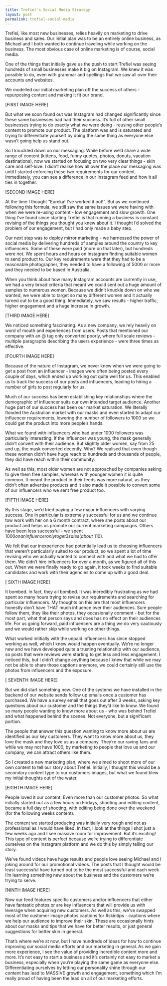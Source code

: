 ```yaml
---
title: Trefiel's Social Media Strategy
layout: post
permalink: trefiel-social-media
---
```


Trefiel, like most new businesses, relies heavily on marketing to drive business and sales. Our initial plan was to be an entirely online business, as Michael and I both wanted to continue traveling while working on the business. The most obvious case of online marketing is of course, social media.

One of the things that initially gave us the push to start Trefiel was seeing hundreds of small businesses make it big on Instagram. We knew it was possible to do, even with grammar and spellings that we saw all over their accounts and websites.

We modelled our initial marketing plan off the success of others - repurposing content and making it fit our brand.

[FIRST IMAGE HERE]

But what we soon found out was Instagram had changed significantly since these same businesses had had their success. It’s full of other small businesses trying to do exactly what we were doing - reusing other people’s content to promote our product. The platform was and is saturated and trying to differentiate yourself by doing the same thing as everyone else wasn’t going help us stand out.

So I knuckled down on our messaging. While before we’d share a wide range of content (kittens, food, funny quotes, photos, donuts, vacation destinations), now we started on focusing on two very clear things - skin care and self-love. I didn’t realise how all over the place our messaging was until I started enforcing these two requirements for our content. Immediately, you can see a difference in our Instagram feed and how it all ties in together.

[SECOND IMAGE HERE]

At the time I thought “Eureka! I’ve worked it out!”. But as we continued following this formula, we still saw the same issues we were having with when we were re-using content - low engagement and slow growth. One thing I’ve found since starting Trefiel is that running a business is constant revising of the things you thought you knew about it. I thought I’d solved the problem of our engagement, but I had only made a baby step.

Our next step was to deploy mirror marketing - we harnessed the power of social media by delivering hundreds of samples around the country to key influencers. Some of these were paid (more on that later), but hundreds were not. We spent hours and hours on Instagram finding suitable women to send product to. Our key requirements were that they had to be a reasonable photographer, they needed to have a following of 5000 or more and they needed to be based in Australia.

When you think about how many Instagram accounts are currently in use, we had a very broad criteria that meant we could sent out a huge amount of samples to numerous women. Because we didn’t knuckle down on who we wanted, we were able to target so many different women and it actually turned out to be a good thing. Immediately, we saw results - higher traffic, higher engagement and a huge increase in growth.

[THIRD IMAGE HERE]

We noticed something fascinating. As a new company, we rely heavily on word of mouth and experiences from users. Posts that mentioned our company with an @ tag only converted poorly, where full scale reviews - multiple paragraphs describing the users experience - were three times as effective. 

[FOURTH IMAGE HERE]

Because of the nature of Instagram, we never knew when we were going to get a post from an influencer - images were often being posted every couple of days, which ended up working out quite well for us. This enabled us to track the success of our posts and influencers, leading to hiring a number of girls to post regularly for us.

Much of our success has been establishing key relationships where the demographic of influencer suits our own intended target audience. Another huge part of our success has been our market saturation. We literally flooded the Australian market with our masks and even started to adapt our influencer requirements, lowering the number of followers to 1000 so we could get the product into more people’s hands.

What we found with influencers who had under 1000 followers was particularly interesting. If the influencer was young, the mask generally didn’t convert with their audience. But slightly older women, say from 25 and up, the mask converted decently. Why? We realised that even though these women didn’t have huge reach to hundreds and thousands of people, they did have reach within their community. 

 As well as this, most older women are not approached by companies asking to give them free samples, whereas with younger women it is quite common. It meant the product in their feeds was more natural, as they didn’t often advertise products and it also made it possible to convert some of our influencers who we sent free product too.

[FIFTH IMAGE HERE]

By this stage, we’d tried paying a few major influencers with varying success. One in particular is extremely successful for us and we continue tow work with her on a 6 month contract, where she posts about our product and helps us promote our current marketing campaigns. Others have been less successful - we spent $1000 on an influencer only to get 3 sales (about ~$110). 

We felt that our inexperience had potentially lead us to choosing influencers that weren’t particularly suited to our product, so we spent a lot of time revising who we actually wanted to connect with and what we had to offer them. We didn’t hire influencers for over a month, as we figured all of this out. When we were finally ready to go again, it took weeks to find suitable candidates and work with their agencies to come up with a good deal.

[ SIXTH IMAGE HERE]

It bombed. In fact, they all bombed. It was incredibly frustrating as we had spent so many hours trying to revise our requirements and searching for particular influencers. My thoughts on this are that most influencers honestly don’t have THAT much influence over their audiences. Sure people follow them, they like their photos, they occasionally comment - but for the most part, what that person says and does has no effect on their audiences life. For us going forward, paid influencers are a thing we do very cautiously and we would rather skip while working on other things. 

What worked intitially with the unpaid influencers has since stopped working as well, which I knew would happen eventually. We’re no longer new and we have developed quite a trusting relationship with our audience, so posts that were reviews were starting to get less and less engagement. I noticed this, but I didn’t change anything because I knew that while we may not be able to share those captions anymore, we could certainly still use the photos from influencers and the exposure.

[ SEVENTH IMAGE HERE]

But we did start something new. One of the systems we have installed in the backend of our website sends follow up emails once a customer has purchased. We have a survey email that goes out after 3 weeks, asking key questions about our customer and the things they’d like to know. We found so many people wanting to know more about us - who was behind Trefiel and what happened behind the scenes. Not everyone, but a significant portion.

The people that answer this question wanting to know more about us are identified as our key customers. They want to know more about us, they love the mask and they love us as a company. They’re our raving fans and while we may not have 1000, by marketing to people that love us and our company, we can attract others like them.

So I created a new marketing plan, where we aimed to shoot more of our own content to tell our story about Trefiel. Initially, I thought this would be a secondary content type to our customers images, but what we found blew my initial thoughts out of the water.

[EIGHTH IMAGE HERE]

People loved it our content. Even more than our customer photos. So what initially started out as a few hours on Fridays, shooting and editing content, became a full day of shooting, with editing being done over the weekend (for the following weeks content).

The content we started producing was initially very rough and not as professional as I would have liked. In fact, I look at the things I shot just a few weeks ago and I see massive room for improvement. But it’s exciting! This type of content is perfect because we’re trying to differentiate ourselves on the Instagram platform and we do this by simply telling our story.

We’ve found videos have huge results and people love seeing Michael and I joking around for our promotional videos. The posts that I thought would be least successful have turned out to be the most successful and each week I’m learning something new about the business and the customers we’re trying to serve.

[NINTH IMAGE HERE]

Now our feed features specific customers and/or influencers that either have fantastic photos or are key influencers that will provide us with leverage when acquiring new customers. As well as this, we’ve swapped most of the customer image photos captions for #skintips - captions where we help our audience to improve their skin. These are occasionally hints about our masks and tips that we have for better results, or just general suggestions for better skin in general.

That’s where we’re at now, but I have hundreds of ideas for how to continue improving our social media efforts and our marketing in general. As we gain more experience, I see the value of providing incredible content more and more. It’s not easy to start a business and it’s certainly not easy to market a business, especially when you’re playing the same game as everyone else. Differentiating ourselves by letting our personality shine through our content has lead to MASSIVE growth and engagement, something which I’m really proud of having been the lead on all of our marketing efforts.
